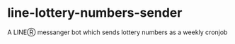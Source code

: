 # line-lottery-numbers-sender
A LINEⓇ messanger bot which sends lottery numbers as a weekly cronjob
